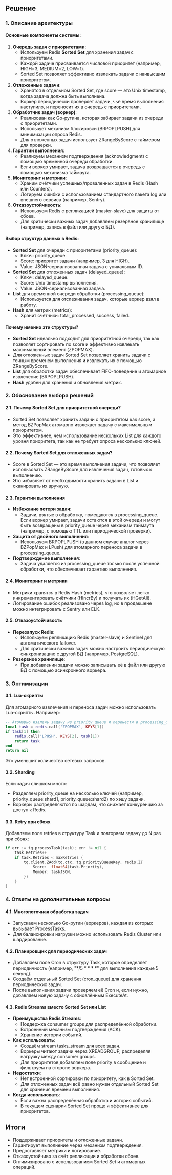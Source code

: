 ## Решение

### 1. Описание архитектуры

#### Основные компоненты системы:

1. **Очередь задач с приоритетами**:
    - Используем Redis **Sorted Set** для хранения задач с приоритетами.
    - Каждой задаче присваивается числовой приоритет (например, HIGH=3, MEDIUM=2, LOW=1).
    - Sorted Set позволяет эффективно извлекать задачи с наивысшим приоритетом.
2. **Отложенные задачи**:
    - Хранятся в отдельном Sorted Set, где score — это Unix timestamp, когда задача должна быть выполнена.
    - Воркер периодически проверяет задачи, чьё время выполнения наступило, и переносит их в очередь с приоритетами.
3. **Обработчик задач (воркер)**:
    - Реализован как Go-рутина, которая забирает задачи из очереди с приоритетами.
    - Использует механизм блокировки (BRPOPLPUSH) для минимизации опроса Redis.
    - Для отложенных задач использует ZRangeByScore с таймером для проверки.
4. **Гарантии выполнения**:
    - Реализуем механизм подтверждения (acknowledgment) с помощью временной очереди обработки.
    - Если воркер умирает, задача возвращается в очередь с помощью механизма таймаута.
5. **Мониторинг и метрики**:
    - Храним счётчики успешных/проваленных задач в Redis (Hash или Counters).
    - Логируем ошибки с использованием стандартного пакета log или внешнего сервиса (например, Sentry).
6. **Отказоустойчивость**:
    - Используем Redis с репликацией (master-slave) для защиты от сбоев.
    - Для критически важных задач добавляем резервное хранилище (например, запись в файл или другую БД).

#### Выбор структур данных в Redis:

- **Sorted Set** для очереди с приоритетами (priority_queue):
    - Ключ: priority_queue.
    - Score: приоритет задачи (например, 3 для HIGH).
    - Value: JSON-сериализованная задача с уникальным ID.
- **Sorted Set** для отложенных задач (delayed_queue):
    - Ключ: delayed_queue.
    - Score: Unix timestamp выполнения.
    - Value: JSON-сериализованная задача.
- **List** для временной очереди обработки (processing_queue):
    - Используется для отслеживания задач, которые воркер взял в работу.
- **Hash** для метрик (metrics):
    - Хранит счётчики: total_processed, success, failed.

#### Почему именно эти структуры?

- **Sorted Set** идеально подходит для приоритетной очереди, так как позволяет сортировать по score и эффективно извлекать максимальный элемент (ZPOPMAX).
- Для отложенных задач Sorted Set позволяет хранить задачи с точным временем выполнения и извлекать их с помощью ZRangeByScore.
- **List** для обработки задач обеспечивает FIFO-поведение и атомарное извлечение (BRPOPLPUSH).
- **Hash** удобен для хранения и обновления метрик.

### 2. Обоснование выбора решений

#### 2.1. Почему Sorted Set для приоритетной очереди?

- Sorted Set позволяет хранить задачи с приоритетом как score, а метод BZPopMax атомарно извлекает задачу с максимальным приоритетом.
- Это эффективнее, чем использование нескольких List для каждого уровня приоритета, так как не требует опроса нескольких ключей.

#### 2.2. Почему Sorted Set для отложенных задач?

- Score в Sorted Set — это время выполнения задачи, что позволяет использовать ZRangeByScore для извлечения задач, готовых к выполнению.
- Это избавляет от необходимости хранить задачи в List и сканировать их вручную.

#### 2.3. Гарантии выполнения

- **Избежание потери задач**:
    - Задачи, взятые в обработку, помещаются в processing_queue. Если воркер умирает, задачи остаются в этой очереди и могут быть возвращены в priority_queue через механизм таймаута (например, с помощью TTL или периодической проверки).
- **Защита от двойного выполнения**:
    - Используем BRPOPLPUSH (в данном случае аналог через BZPopMax и LPush) для атомарного переноса задачи в processing_queue.
- **Подтверждение выполнения**:
    - Задача удаляется из processing_queue только после успешной обработки, что обеспечивает гарантию выполнения.

#### 2.4. Мониторинг и метрики

- Метрики хранятся в Redis Hash (metrics), что позволяет легко инкрементировать счётчики (HIncrBy) и получать их (HGetAll).
- Логирование ошибок реализовано через log, но в продакшене можно интегрировать с Sentry или ELK.

#### 2.5. Отказоустойчивость

- **Перезапуск Redis**:
    - Используем репликацию Redis (master-slave) и Sentinel для автоматического failover.
    - Для критически важных задач можно настроить периодическую синхронизацию с другой БД (например, PostgreSQL).
- **Резервное хранилище**:
    - При добавлении задачи можно записывать её в файл или другую БД с помощью асинхронного воркера.

### 3. Оптимизации

#### 3.1. Lua-скрипты

Для атомарного извлечения и переноса задач можно использовать Lua-скрипты. Например:
```lua
-- Атомарно извлечь задачу из priority_queue и перенести в processing_queue
local task = redis.call('ZPOPMAX', KEYS[1])
if task[1] then
    redis.call('LPUSH', KEYS[2], task[1])
    return task
end
return nil
```
Это уменьшит количество сетевых запросов.

#### 3.2. Sharding

Если задач слишком много:

- Разделяем priority_queue на несколько ключей (например, priority_queue:shard1, priority_queue:shard2) по хэшу задачи.
- Воркеры распределяются по шардам, что снижает конкуренцию за доступ к Redis.

#### 3.3. Retry при сбоях

Добавляем поле retries в структуру Task и повторяем задачу до N раз при сбоях:
```go
if err := tq.processTask(task); err != nil {
    task.Retries++
    if task.Retries < maxRetries {
        tq.client.ZAdd(tq.ctx, tq.priorityQueueKey, redis.Z{
            Score:  float64(task.Priority),
            Member: taskJSON,
        })
    }
}
```

### 4. Ответы на дополнительные вопросы

#### 4.1. Многопоточная обработка задач

- Запускаем несколько Go-рутин (воркеров), каждая из которых вызывает ProcessTasks.
- Для балансировки нагрузки можно использовать Redis Cluster или шардирование.

#### 4.2. Планировщик для периодических задач

- Добавляем поле Cron в структуру Task, которое определяет периодичность (например, "*/5 * * * *" для выполнения каждые 5 секунд).
- Создаём отдельный Sorted Set (cron_queue) для хранения периодических задач.
- После выполнения задачи проверяем её Cron и, если нужно, добавляем новую задачу с обновлённым ExecuteAt.

#### 4.3. Redis Streams вместо Sorted Set или List

- **Преимущества Redis Streams**:
    - Поддержка consumer groups для распределённой обработки.
    - Встроенный механизм подтверждения (ACK).
    - Хранение истории событий.
- **Как использовать**:
    - Создаём stream tasks_stream для всех задач.
    - Воркеры читают задачи через XREADGROUP, распределяя нагрузку между consumer groups.
    - Для приоритетов добавляем поле priority в сообщение и фильтруем на стороне воркера.
- **Недостатки**:
    - Нет встроенной сортировки по приоритету, как в Sorted Set.
    - Для отложенных задач всё равно нужен отдельный Sorted Set для хранения времени выполнения.
- **Когда использовать**:
    - Если важна распределённая обработка и история событий.
    - В текущем сценарии Sorted Set проще и эффективнее для приоритетов.


## Итоги
- Поддерживает приоритеты и отложенные задачи.
- Гарантирует выполнение через механизм подтверждения.
- Предоставляет метрики и логирование.
- Отказоустойчиво за счёт репликации и обработки сбоев.
- Оптимизировано с использованием Sorted Set и атомарных операций.
